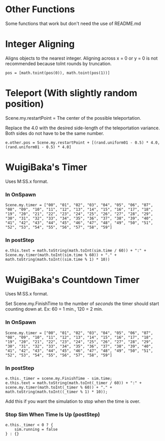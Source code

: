 # Other Functions

Some functions that work but don't need the use of README.md

# Integer Aligning
Aligns objects to the nearest integer. Aligning across x = 0 or y = 0 is not recommended because toInt rounds by truncation.
```
pos = [math.toint(pos(0)), math.toint(pos(1))]
```

# Teleport (With slightly random position)
Scene.my.restartPoint = The center of the possible teleportation.

Replace the 4.0 with the desired side-length of the teleportation variance. Both sides do not have to be the same number.
```
e.other.pos = Scene.my.restartPoint + [(rand.uniform01 - 0.5) * 4.0, (rand.uniform01 - 0.5) * 4.0]
```

# WuigiBaka's Timer
Uses M:SS.x format.

### In OnSpawn
```
Scene.my.timer = ["00", "01", "02", "03", "04", "05", "06", "07", "08", "09", "10", "11", "12", "13", "14", "15", "16", "17", "18", "19", "20", "21", "22", "23", "24", "25", "26", "27", "28", "29", "30", "31", "32", "33", "34", "35", "36", "37", "38", "39", "40", "41", "42", "43", "44", "45", "46", "47", "48", "49", "50", "51", "52", "53", "54", "55", "56", "57", "58", "59"]
```

### In postStep
```
e.this.text = math.toString(math.toInt(sim.time / 60)) + ":" + Scene.my.timer(math.toInt(sim.time % 60)) + "." + math.toString(math.toInt((sim.time % 1) * 10))
```

# WuigiBaka's Countdown Timer
Uses M:SS.x format.

Set Scene.my.FinishTime to the number of _seconds_ the timer should start counting down at. Ex: 60 = 1 min., 120 = 2 min.

### In OnSpawn
```
Scene.my.timer = ["00", "01", "02", "03", "04", "05", "06", "07", "08", "09", "10", "11", "12", "13", "14", "15", "16", "17", "18", "19", "20", "21", "22", "23", "24", "25", "26", "27", "28", "29", "30", "31", "32", "33", "34", "35", "36", "37", "38", "39", "40", "41", "42", "43", "44", "45", "46", "47", "48", "49", "50", "51", "52", "53", "54", "55", "56", "57", "58", "59"]
```

### In postStep
```
e.this._timer = scene.my.FinishTime - sim.time;
e.this.text = math.toString(math.toInt(_timer / 60)) + ":" + scene.my.timer(math.toInt(_timer % 60)) + "." + math.toString(math.toInt((_timer % 1) * 10));
```

Add this if you want the simulation to stop when the time is over.
### Stop Sim When Time Is Up (postStep)
```
e.this._timer < 0 ? {
    sim.running = false
} : {}
```
